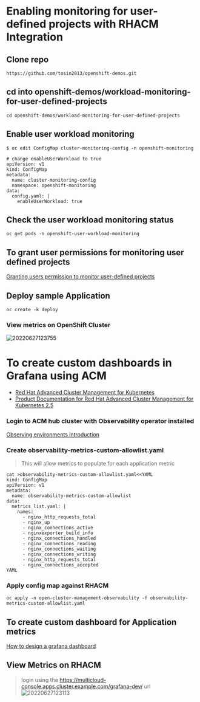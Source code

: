 # Enabling monitoring for user-defined projects with RHACM Integration

## Clone repo 
```
https://github.com/tosin2013/openshift-demos.git
```

## cd into openshift-demos/workload-monitoring-for-user-defined-projects
```
cd openshift-demos/workload-monitoring-for-user-defined-projects
```

## Enable user workload monitoring
```
$ oc edit ConfigMap cluster-monitoring-config -n openshift-monitoring

# change enableUserWorkload to true
apiVersion: v1
kind: ConfigMap
metadata:
  name: cluster-monitoring-config
  namespace: openshift-monitoring
data:
  config.yaml: |
    enableUserWorkload: true
```

##  Check the user workload monitoring status
```
oc get pods -n openshift-user-workload-monitoring
```

## To grant user permissions for monitoring user defined projects

[Granting users permission to monitor user-defined projects](https://docs.openshift.com/container-platform/latest/monitoring/enabling-monitoring-for-user-defined-projects.html#granting-users-permission-to-monitor-user-defined-projects_enabling-monitoring-for-user-defined-projects)

## Deploy sample Application
```
oc create -k deploy
```

### View metrics on OpenShift Cluster 
![20220627123755](https://i.imgur.com/VCvZTGt.png)

# To create custom dashboards in Grafana using ACM
* [Red Hat Advanced Cluster Management for Kubernetes](https://www.redhat.com/en/technologies/management/advanced-cluster-management)
* [Product Documentation for Red Hat Advanced Cluster Management for Kubernetes 2.5](https://access.redhat.com/documentation/en-us/red_hat_advanced_cluster_management_for_kubernetes/2.8)

### Login to ACM hub cluster with Observability operator installed
[Observing environments introduction](https://access.redhat.com/documentation/en-us/red_hat_advanced_cluster_management_for_kubernetes/2.8/html/observability/observing-environments-intro)

### Create observability-metrics-custom-allowlist.yaml
> This will allow metrics to populate for each application metric
```
cat >observability-metrics-custom-allowlist.yaml<<YAML
kind: ConfigMap
apiVersion: v1
metadata:
  name: observability-metrics-custom-allowlist
data:
  metrics_list.yaml: |
    names:
      - nginx_http_requests_total
      - nginx_up
      - nginx_connections_active
      - nginxexporter_build_info
      - nginx_connections_handled
      - nginx_connections_reading
      - nginx_connections_waiting
      - nginx_connections_writing
      - nginx_http_requests_total
      - nginx_connections_accepted
YAML
```

### Apply config map against RHACM
```
oc apply -n open-cluster-management-observability -f observability-metrics-custom-allowlist.yaml
```

## To create custom dashboard for Application metrics 
[How to design a grafana dashboard](https://github.com/open-cluster-management/multicluster-observability-operator/tree/main/tools)

## View Metrics on RHACM
> login using the https://multicloud-console.apps.cluster.example.com/grafana-dev/ url
![20220627123113](https://i.imgur.com/WH1QqSl.png)
